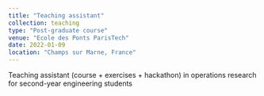 ```yaml
---
title: "Teaching assistant"
collection: teaching
type: "Post-graduate course"
venue: "Ecole des Ponts ParisTech"
date: 2022-01-09
location: "Champs sur Marne, France"
---
```


Teaching assistant (course + exercises + hackathon) in operations research for second-year engineering students
